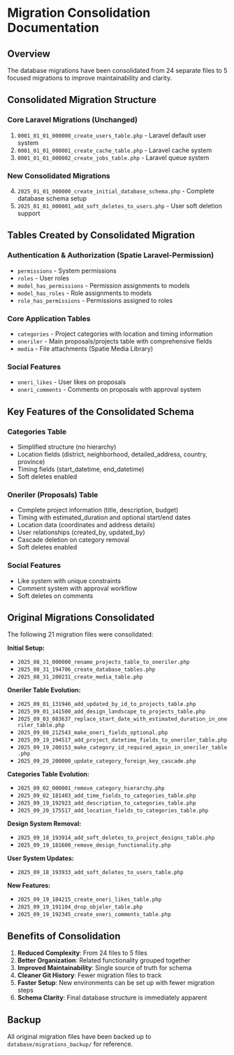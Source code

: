 # Migration Consolidation Documentation

## Overview
The database migrations have been consolidated from 24 separate files to 5 focused migrations to improve maintainability and clarity.

## Consolidated Migration Structure

### Core Laravel Migrations (Unchanged)
1. `0001_01_01_000000_create_users_table.php` - Laravel default user system
2. `0001_01_01_000001_create_cache_table.php` - Laravel cache system
3. `0001_01_01_000002_create_jobs_table.php` - Laravel queue system

### New Consolidated Migrations
4. `2025_01_01_000000_create_initial_database_schema.php` - Complete database schema setup
5. `2025_01_01_000001_add_soft_deletes_to_users.php` - User soft deletion support

## Tables Created by Consolidated Migration

### Authentication & Authorization (Spatie Laravel-Permission)
- `permissions` - System permissions
- `roles` - User roles
- `model_has_permissions` - Permission assignments to models
- `model_has_roles` - Role assignments to models  
- `role_has_permissions` - Permissions assigned to roles

### Core Application Tables
- `categories` - Project categories with location and timing information
- `oneriler` - Main proposals/projects table with comprehensive fields
- `media` - File attachments (Spatie Media Library)

### Social Features
- `oneri_likes` - User likes on proposals
- `oneri_comments` - Comments on proposals with approval system

## Key Features of the Consolidated Schema

### Categories Table
- Simplified structure (no hierarchy)
- Location fields (district, neighborhood, detailed_address, country, province)
- Timing fields (start_datetime, end_datetime)
- Soft deletes enabled

### Oneriler (Proposals) Table
- Complete project information (title, description, budget)
- Timing with estimated_duration and optional start/end dates
- Location data (coordinates and address details)
- User relationships (created_by, updated_by)
- Cascade deletion on category removal
- Soft deletes enabled

### Social Features
- Like system with unique constraints
- Comment system with approval workflow
- Soft deletes on comments

## Original Migrations Consolidated

The following 21 migration files were consolidated:

**Initial Setup:**
- `2025_08_31_000000_rename_projects_table_to_oneriler.php`
- `2025_08_31_194706_create_database_tables.php`
- `2025_08_31_200231_create_media_table.php`

**Oneriler Table Evolution:**
- `2025_09_01_131946_add_updated_by_id_to_projects_table.php`
- `2025_09_01_141500_add_design_landscape_to_projects_table.php`
- `2025_09_03_083637_replace_start_date_with_estimated_duration_in_oneriler_table.php`
- `2025_09_08_212543_make_oneri_fields_optional.php`
- `2025_09_19_194517_add_project_datetime_fields_to_oneriler_table.php`
- `2025_09_19_200153_make_category_id_required_again_in_oneriler_table.php`
- `2025_09_20_200000_update_category_foreign_key_cascade.php`

**Categories Table Evolution:**
- `2025_09_02_000001_remove_category_hierarchy.php`
- `2025_09_02_181403_add_time_fields_to_categories_table.php`
- `2025_09_19_192923_add_description_to_categories_table.php`
- `2025_09_20_175517_add_location_fields_to_categories_table.php`

**Design System Removal:**
- `2025_09_18_193914_add_soft_deletes_to_project_designs_table.php`
- `2025_09_19_181600_remove_design_functionality.php`

**User System Updates:**
- `2025_09_18_193933_add_soft_deletes_to_users_table.php`

**New Features:**
- `2025_09_19_184215_create_oneri_likes_table.php`
- `2025_09_19_191104_drop_objeler_table.php`
- `2025_09_19_192345_create_oneri_comments_table.php`

## Benefits of Consolidation

1. **Reduced Complexity**: From 24 files to 5 files
2. **Better Organization**: Related functionality grouped together
3. **Improved Maintainability**: Single source of truth for schema
4. **Cleaner Git History**: Fewer migration files to track
5. **Faster Setup**: New environments can be set up with fewer migration steps
6. **Schema Clarity**: Final database structure is immediately apparent

## Backup
All original migration files have been backed up to `database/migrations_backup/` for reference.